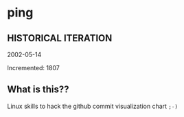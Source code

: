 # ping

## HISTORICAL ITERATION
2002-05-14

Incremented: 1807

## What is this?? 
Linux skills to hack the github commit visualization chart `;-)`
